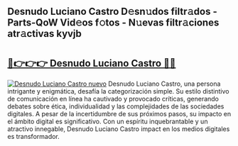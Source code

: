 ## Desnudo Luciano Castro D𝚎sn𝚞dos filtr𝚊dos - Parts-QoW Vid𝚎os f𝚘tos - N𝚞evas filtr𝚊ciones atr𝚊ctivas kyvjb

# <h2><a href="http://mbcfk8.tromn.icu/?c=Desnudo+Luciano+Castro">🔗👉👉👉 Desnudo Luciano Castro 🔗🔗</a></h2>

[![Desnudo Luciano Castro nuevo](https://i.imgur.com/pEAQMta.gif)](http://mbcfk8.tromn.icu/?c=Desnudo+Luciano+Castro)
Desnudo Luciano Castro, una persona intrigante y enigmática, desafía la categorización simple. Su estilo distintivo de comunicación en línea ha cautivado y provocado críticas, generando debates sobre ética, individualidad y las complejidades de las sociedades digitales. A pesar de la incertidumbre de sus próximos pasos, su impacto en el ámbito digital es significativo. Con un espíritu inquebrantable y un atractivo innegable, Desnudo Luciano Castro impact en los medios digitales es transformador.
